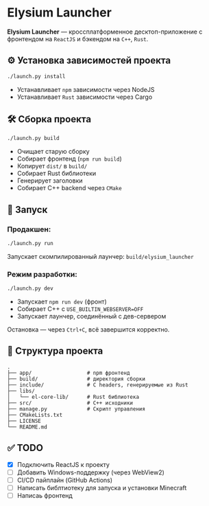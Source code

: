 # Elysium Launcher

**Elysium Launcher** — кроссплатформенное десктоп-приложение с фронтендом на `ReactJS` и бэкендом на `C++`, `Rust`.

## ⚙️ Установка зависимостей проекта

```bash
./launch.py install
```

- Устанавливает `npm` зависимости через NodeJS
- Устанавливает `Rust` зависимости через Cargo

## 🛠️ Сборка проекта

```bash
./launch.py build
```

- Очищает старую сборку
- Собирает фронтенд (`npm run build`)
- Копирует `dist/` в `build/`
- Собирает Rust библиотеки
- Генерирует заголовки
- Собирает C++ backend через `CMake`

## 🚀 Запуск

### Продакшен:

```bash
./launch.py run
```

Запускает скомпилированный лаунчер: `build/elysium_launcher`

### Режим разработки:

```bash
./launch.py dev
```

- Запускает `npm run dev` (фронт)
- Собирает C++ с `USE_BUILTIN_WEBSERVER=OFF`
- Запускает лаунчер, соединённый с дев-сервером

Остановка — через `Ctrl+C`, всё завершится корректно.

## 🧱 Структура проекта

```
.
├── app/                  # npm фронтенд
├── build/                # директория сборки
├── include/              # C headers, генерируемые из Rust
├── libs/
│   └── el-core-lib/      # Rust библиотека
├── src/                  # C++ исходники
├── manage.py             # Скрипт управления
├── CMakeLists.txt
├── LICENSE
└── README.md
```

## ✅ TODO

- [X] Подключить ReactJS к проекту
- [ ] Добавить Windows-поддержку (через WebView2)
- [ ] CI/CD пайплайн (GitHub Actions)
- [ ] Написать библтиотеку для запуска и установки Minecraft
- [ ] Написаь фронтенд
